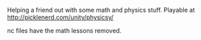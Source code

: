 Helping a friend out with some math and physics stuff.
Playable at http://picklenerd.com/unity/physicsy/

nc files have the math lessons removed.
